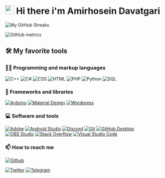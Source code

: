 # <img src="https://media.giphy.com/media/hvRJCLFzcasrR4ia7z/giphy.gif" width="28"> Hi there i'm Amirhosein Davatgari 

![My GitHub Streaks](https://github-readme-streak-stats.herokuapp.com/?user=amirhoseindavat)

![GitHub metrics](https://metrics.lecoq.io/amirhoseindavat)


## 🛠️ My favorite tools

### 👨‍💻 Programming and markup languages

<p>
    <a><img alt="C++" src="https://custom-icon-badges.demolab.com/badge/C++-9C033A.svg?logo=cpp2&logoColor=white"></a>
    <a><img alt="C#" src="https://custom-icon-badges.demolab.com/badge/C%23-68217A.svg?logo=cs2&logoColor=white"></a>
    <a><img alt="CSS" src="https://img.shields.io/badge/CSS-1572B6.svg?logo=css3&logoColor=white"></a>
    <a><img alt="HTML" src="https://img.shields.io/badge/HTML-E34F26.svg?logo=html5&logoColor=white"></a>
    <a><img alt="PHP" src="https://img.shields.io/badge/PHP-777BB4.svg?logo=php&logoColor=white"></a>
    <a><img alt="Python" src="https://img.shields.io/badge/Python-14354C.svg?logo=python&logoColor=white"></a>
    <a><img alt="SQL" src="https://custom-icon-badges.demolab.com/badge/SQL-025E8C.svg?logo=database&logoColor=white"></a>

</p>

### 🧰 Frameworks and libraries

<p>
    <a href="#"><img alt="Arduino" src="https://img.shields.io/badge/-Arduino-00979D?logo=Arduino&logoColor=white"></a>
    <a href="#"><img alt="Material Design" src="https://img.shields.io/badge/Material%20Design-0081CB.svg?logo=material-design&logoColor=white"></a>
    <a href="#"><img alt="Wordpress" src="https://img.shields.io/badge/Wordpress-21759B?logo=wordpress&logoColor=white"></a>
</p>

### 💻 Software and tools

<p>
    <a href="#"><img alt="Adobe" src="https://img.shields.io/badge/Adobe-FF0000.svg?logo=adobe&logoColor=white"></a>
    <a href="#"><img alt="Android Studio" src="https://img.shields.io/badge/Android%20Studio-008678.svg?logo=android-studio&logoColor=white"></a>
    <a href="#"><img alt="Discord" src="https://img.shields.io/badge/-Discord-5865F2.svg?logo=discord&logoColor=white"></a>
    <a href="#"><img alt="Git" src="https://img.shields.io/badge/Git-F05033.svg?logo=git&logoColor=white"></a>
    <a href="#"><img alt="GitHub Desktop" src="https://img.shields.io/badge/GitHub%20Desktop-8034A9.svg?logo=github&logoColor=white"></a>
    <a href="#"><img alt="OBS Studio" src="https://img.shields.io/badge/-OBS-302E31?logo=obs-studio&logoColor=white"></a>
    <a href="#"><img alt="Stack Overflow" src="https://img.shields.io/badge/-Stack%20Overflow-FE7A16?logo=stack-overflow&logoColor=white"></a>
    <a href="#"><img alt="Visual Studio Code" src="https://img.shields.io/badge/Visual%20Studio%20Code-0078d7.svg?logo=visual-studio-code&logoColor=white"></a>
</p>

### 📫 How to reach me


[![Github](https://img.shields.io/badge/Github-amirhoseindavat-555?style=flat-square&logo=github&logoColor=eee&labelColor=222)](https://github.com/ahangarha)


[![Twitter](https://img.shields.io/badge/-@amirhoseindavat-555?style=flat-square&logo=Twitter&logoColor=eee&labelColor=blue)](https://twitter.com/amirhoseindavat)
[![Telegram](https://img.shields.io/badge/-@amirhoseindavat-555?style=flat-square&logo=Telegram&logoColor=eee&labelColor=blue)](https://t.me/amirhoseindavat)



